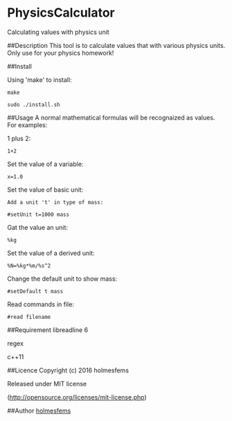 PhysicsCalculator
====
Calculating values with physics unit

##Description
This tool is to calculate values that with various physics
units. Only use for your physics homework!

##Install

Using 'make' to install:

    make

    sudo ./install.sh

##Usage
A normal mathematical formulas will be recognaized as values.
For examples:

1 plus 2:

    1+2

Set the value of a variable:

    x=1.0

Set the value of basic unit:

    Add a unit 't' in type of mass:

    #setUnit t=1000 mass

Gat the value an unit:

    %kg

Set the value of a derived unit:

    %N=%kg*%m/%s^2

Change the default unit to show mass:

    #setDefault t mass

Read commands in file:

    #read filename

##Requirement
libreadline 6

regex

c++11

##Licence
Copyright (c) 2016 holmesfems

Released under MIT license

(http://opensource.org/licenses/mit-license.php)

##Author
[holmesfems](https://github.com/holmesfems)
